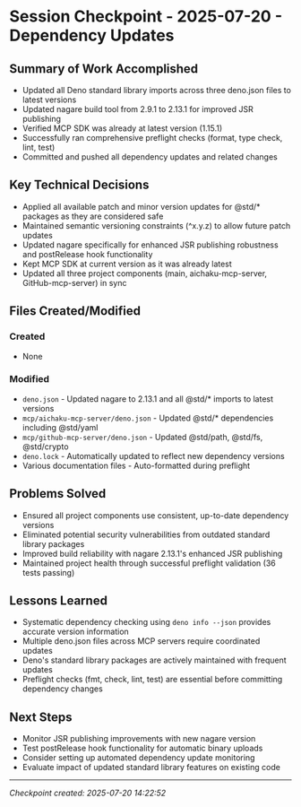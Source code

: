 # Session Checkpoint - 2025-07-20 - Dependency Updates

## Summary of Work Accomplished

- Updated all Deno standard library imports across three deno.json files to latest versions
- Updated nagare build tool from 2.9.1 to 2.13.1 for improved JSR publishing
- Verified MCP SDK was already at latest version (1.15.1)
- Successfully ran comprehensive preflight checks (format, type check, lint, test)
- Committed and pushed all dependency updates and related changes

## Key Technical Decisions

- Applied all available patch and minor version updates for @std/\* packages as they are considered safe
- Maintained semantic versioning constraints (^x.y.z) to allow future patch updates
- Updated nagare specifically for enhanced JSR publishing robustness and postRelease hook functionality
- Kept MCP SDK at current version as it was already latest
- Updated all three project components (main, aichaku-mcp-server, GitHub-mcp-server) in sync

## Files Created/Modified

### Created

- None

### Modified

- `deno.json` - Updated nagare to 2.13.1 and all @std/\* imports to latest versions
- `mcp/aichaku-mcp-server/deno.json` - Updated @std/\* dependencies including @std/yaml
- `mcp/github-mcp-server/deno.json` - Updated @std/path, @std/fs, @std/crypto
- `deno.lock` - Automatically updated to reflect new dependency versions
- Various documentation files - Auto-formatted during preflight

## Problems Solved

- Ensured all project components use consistent, up-to-date dependency versions
- Eliminated potential security vulnerabilities from outdated standard library packages
- Improved build reliability with nagare 2.13.1's enhanced JSR publishing
- Maintained project health through successful preflight validation (36 tests passing)

## Lessons Learned

- Systematic dependency checking using `deno info --json` provides accurate version information
- Multiple deno.json files across MCP servers require coordinated updates
- Deno's standard library packages are actively maintained with frequent updates
- Preflight checks (fmt, check, lint, test) are essential before committing dependency changes

## Next Steps

- Monitor JSR publishing improvements with new nagare version
- Test postRelease hook functionality for automatic binary uploads
- Consider setting up automated dependency update monitoring
- Evaluate impact of updated standard library features on existing code

---

_Checkpoint created: 2025-07-20 14:22:52_
